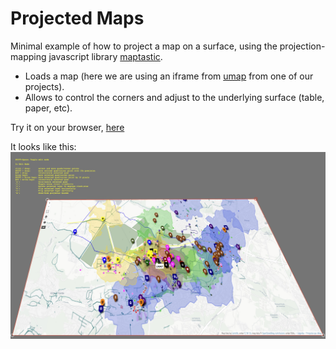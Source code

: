 # Projected Maps

Minimal example of how to project a map on a surface, using the projection-mapping javascript library [maptastic](https://github.com/glowbox/maptasticjs). 

- Loads a map (here we are using an iframe from [umap](https://umap.openstreetmap.fr/en/) from one of our projects).
- Allows to control the corners and adjust to the underlying surface (table, paper, etc).

Try it on your browser, [here](https://pmavros.github.io/projected_maps/)

It looks like this: ![image](projected_maps.jpg)


